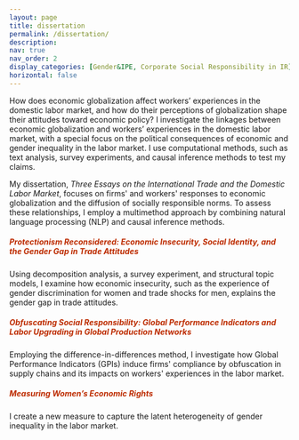 ```yaml
---
layout: page
title: dissertation
permalink: /dissertation/
description: 
nav: true
nav_order: 2
display_categories: [Gender&IPE, Corporate Social Responsibility in IR]
horizontal: false
---
```


 
How does economic globalization affect workers’ experiences in the domestic labor market, and how do their perceptions of globalization shape their attitudes toward economic policy? I investigate the linkages between economic globalization and workers’ experiences in the domestic labor market, with a special focus on the political consequences of economic and gender inequality in the labor market. I use computational methods, such as text analysis, survey experiments, and causal inference methods to test my claims.

My dissertation, *Three Essays on the International Trade and the Domestic Labor Market*, focuses on firms' and workers' responses to economic globalization and the diffusion of socially responsible norms. To assess these relationships, I employ a multimethod approach by combining natural language processing (NLP) and causal inference methods.

##### <span style="color:#bd2c00"> Protectionism Reconsidered: Economic Insecurity, Social Identity, and the Gender Gap in Trade Attitudes </span>

Using decomposition analysis, a survey experiment, and structural topic models, I examine how economic insecurity, such as the experience of gender discrimination for women and trade shocks for men, explains the gender gap in trade attitudes.

##### <span style="color:#bd2c00"> Obfuscating Social Responsibility: Global Performance Indicators and Labor Upgrading in Global Production Networks   </span>

Employing the difference-in-differences method, I investigate how Global Performance Indicators (GPIs) induce firms' compliance by obfuscation in supply chains and its impacts on workers' experiences in the labor market.

##### <span style="color:#bd2c00"> Measuring Women’s Economic Rights </span>

I create a new measure to capture the latent heterogeneity of gender inequality in the labor market. 


